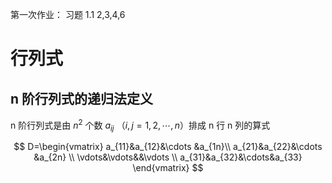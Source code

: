 第一次作业： 习题 1.1 2,3,4,6

# 行列式

## n 阶行列式的递归法定义

n 阶行列式是由 $n^{2}$ 个数 $a_{ij}$ （$i,j=1,2,\cdots ,n$）排成 n 行 n 列的算式

$$
D=\begin{vmatrix}
a_{11}&a_{12}&\cdots &a_{1n}\\
a_{21}&a_{22}&\cdots &a_{2n} \\
\vdots&\vdots&&\vdots \\
a_{31}&a_{32}&\cdots&a_{33}
\end{vmatrix}
$$

